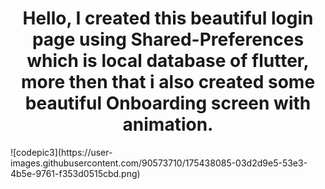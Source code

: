 
<h1 align = "center"> Hello, I created this beautiful login page using Shared-Preferences which is local database of flutter, more then that i also created some 
beautiful Onboarding screen with animation. </h1>
![codepic3](https://user-images.githubusercontent.com/90573710/175438085-03d2d9e5-53e3-4b5e-9761-f353d0515cbd.png)



